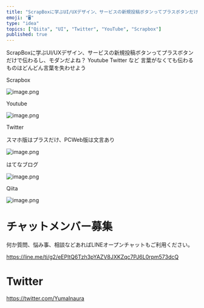 ```yaml
---
title: "ScrapBoxに学ぶUI/UXデザイン、サービスの新規投稿ボタンってプラスボタンだけで伝わるし、モダンだよね？ Youtube Twitt"
emoji: "🖥"
type: "idea"
topics: ["Qiita", "UI", "Twitter", "YouTube", "Scrapbox"]
published: true
---
```


ScrapBoxに学ぶUI/UXデザイン、サービスの新規投稿ボタンってプラスボタンだけで伝わるし、モダンだよね？ Youtube Twitter など
言葉がなくても伝わるものはどんどん言葉を失わせよう

Scrapbox

![image.png](https://qiita-image-store.s3.amazonaws.com/0/89618/c20a4ccd-2a14-8ea1-f907-d1c2c2aa5880.png)


Youtube

![image.png](https://qiita-image-store.s3.amazonaws.com/0/89618/eda970f4-ee97-3515-9b94-beae46dcc845.png)


Twitter

スマホ版はプラスだけ、PCWeb版は文言あり

![image.png](https://qiita-image-store.s3.amazonaws.com/0/89618/5c7f2a8c-2435-a0b2-3002-16b8433dcc5a.png)



はてなブログ

![image.png](https://qiita-image-store.s3.amazonaws.com/0/89618/f5c7a588-c1a0-0b24-10a4-1d3defd48801.png)

Qiita

![image.png](https://qiita-image-store.s3.amazonaws.com/0/89618/3694ad7f-951f-ace1-730c-592b38ead9a6.png)








<!-- Update From Qiita API -->

# チャットメンバー募集


何か質問、悩み事、相談などあればLINEオープンチャットもご利用ください。

https://line.me/ti/g2/eEPltQ6Tzh3pYAZV8JXKZqc7PJ6L0rpm573dcQ





# Twitter


https://twitter.com/YumaInaura


<!-- Update From Qiita API -->


